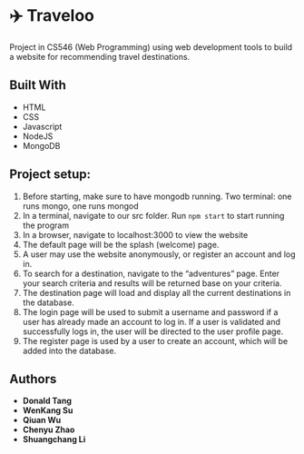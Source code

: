 # :airplane: Traveloo

Project in CS546 (Web Programming) using web development tools to build a website for recommending travel destinations.

## Built With

* HTML
* CSS
* Javascript
* NodeJS
* MongoDB

## Project setup:

1. Before starting, make sure to have mongodb running. Two terminal: one runs mongo, one runs mongod
2. In a terminal, navigate to our src folder. Run `npm start` to start running the program
3. In a browser, navigate to localhost:3000 to view the website
4. The default page will be the splash (welcome) page.
5. A user may use the website anonymously, or register an account and log in.
6. To search for a destination, navigate to the “adventures” page. Enter your search criteria and results will be returned base on your criteria.
7. The destination page will load and display all the current destinations in the database.
8. The login page will be used to submit a username and password if a user has already made an account to log in. If a user is validated and successfully logs in, the user will be directed to the user profile page.
9. The register page is used by a user to create an account, which will be added into the database.

## Authors

* **Donald Tang**
* **WenKang Su**
* **Qiuan Wu**
* **Chenyu Zhao**
* **Shuangchang Li**
